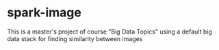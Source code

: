 # spark-image
This is a master's project of course "Big Data Topics" using a default big data stack for finding similarity between images
